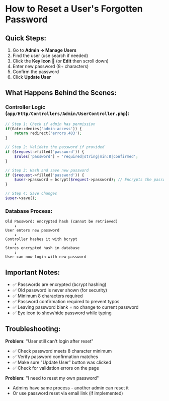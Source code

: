 # How to Reset a User's Forgotten Password

## Quick Steps:

1. Go to **Admin → Manage Users**
2. Find the user (use search if needed)
3. Click the **Key Icon** 🔑 (or **Edit** then scroll down)
4. Enter new password (8+ characters)
5. Confirm the password
6. Click **Update User**

## What Happens Behind the Scenes:

### Controller Logic (`app/Http/Controllers/Admin/UserController.php`):

```php
// Step 1: Check if admin has permission
if(Gate::denies('admin-access')) {
    return redirect('errors.403');
}

// Step 2: Validate the password if provided
if ($request->filled('password')) {
    $rules['password'] = 'required|string|min:8|confirmed';
}

// Step 3: Hash and save new password
if ($request->filled('password')) {
    $user->password = bcrypt($request->password); // Encrypts the password
}

// Step 4: Save changes
$user->save();
```

### Database Process:

```
Old Password: encrypted hash (cannot be retrieved)
    ↓
User enters new password
    ↓
Controller hashes it with bcrypt
    ↓
Stores encrypted hash in database
    ↓
User can now login with new password
```

## Important Notes:

- ✅ Passwords are encrypted (bcrypt hashing)
- ✅ Old password is never shown (for security)
- ✅ Minimum 8 characters required
- ✅ Password confirmation required to prevent typos
- ✅ Leaving password blank = no change to current password
- ✅ Eye icon to show/hide password while typing

## Troubleshooting:

**Problem:** "User still can't login after reset"
- ✅ Check password meets 8 character minimum
- ✅ Verify password confirmation matches
- ✅ Make sure "Update User" button was clicked
- ✅ Check for validation errors on the page

**Problem:** "I need to reset my own password"
- Admins have same process - another admin can reset it
- Or use password reset via email link (if implemented)

